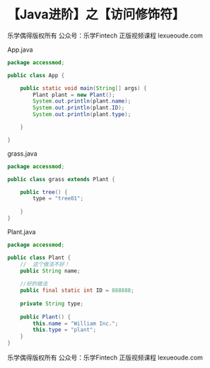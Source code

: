# 【Java进阶】之【访问修饰符】



乐学偶得版权所有  公众号：乐学Fintech  正版视频课程 lexueoude.com



App.java

```java
package accessmod;

public class App {

	public static void main(String[] args) {
		Plant plant = new Plant();
		System.out.println(plant.name);
		System.out.println(plant.ID);
		System.out.println(plant.type);

	}

}

```

grass.java

```Java
package accessmod;

public class grass extends Plant {

	public tree() {
		type = "tree01";
		
	}
}

```



Plant.java

```java
package accessmod;

public class Plant {
	//	这个做法不好！
	public String name;
	
	//好的做法
	public final static int ID = 888888;
	
	private String type;
	
	public Plant() {
		this.name = "William Inc.";
		this.type = "plant";
	}
}

```





乐学偶得版权所有  公众号：乐学Fintech  正版视频课程 lexueoude.com

 




